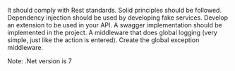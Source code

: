 It should comply with Rest standards. 
Solid principles should be followed. 
Dependency injection should be used by developing fake services. 
Develop an extension to be used in your API. 
A swagger implementation should be implemented in the project. 
A middleware that does global logging (very simple, just like the action is entered).
Create the global exception middleware.

Note: .Net version is 7
